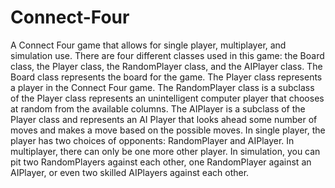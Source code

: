 # Connect-Four

A Connect Four game that allows for single player, multiplayer, and simulation use. There are four different classes used in this game: the
Board class, the Player class, the RandomPlayer class, and the AIPlayer class. The Board class represents the board for the game.
The Player class represents a player in the Connect Four game. The RandomPlayer class is a subclass of the Player class represents an 
unintelligent computer player that chooses at random from the available columns. The AIPlayer is a subclass of the Player class and
represents an AI Player that looks ahead some number of moves and makes a move based on the possible moves. In single player,
the player has two choices of opponents: RandomPlayer and AIPlayer. In multiplayer, there can only be one more other player. In simulation,
you can pit two RandomPlayers against each other, one RandomPlayer against an AIPlayer, or even two skilled AIPlayers against each other.
